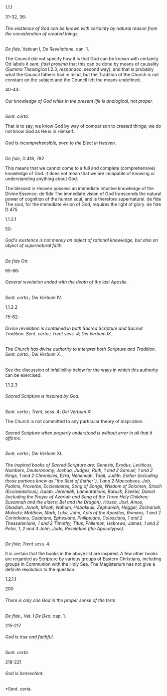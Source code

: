 1.1.1

31-32, 36:
###### The existence of God can be known with certainty by natural reason from the consideration of created things.

*De fide*, Vatican I, *De Revelatione*, can. 1.
<!---##### The existence of God can be proved by means of causality. (Sent. fidei proxima.)--->

The Council did not specify how it is that God can be known with certainty. Ott labels it *sent. fidei proxima* that this can be done by means of causality (*Summa Theologica* I.2.3, *respondeo*, second way), and that is probably what the Council fathers had in mind, but the Tradition of the Church is not constant on the subject and the Council left the means undefined.

40-43:
###### Our knowledge of God while in the present life is analogical, not proper.
*Sent. certa.*

That is to say, we know God by way of comparison to created things; we do not know God as He is in Himself.

###### God is incomprehensible, even to the Elect in Heaven.
*De fide*, D 418, 782

This means that we cannot come to a full and complete (comprehensive) knowledge of God. It does not mean that we are incapable of knowing or understanding anything about God.

The blessed in Heaven possess an immediate intuitive knowledge of the Divine Essence. de fide
The immediate vision of God transcends the natural power of cognition of the human soul, and is therefore supernatural. de fide
The soul, for the immediate vision of God, requires the light of glory. de fide D 475

1.1.2.1

50:
###### God's existence is not merely an object of rational knowledge, but also an object of supernatural faith.
*De fide* Ott

65-66:
###### General revelation ended with the death of the last Apostle.
*Sent. certa.*; *Dei Verbum* IV.

1.1.2.2

75-82:
###### Divine revelation is contained in both Sacred Scripture and Sacred Tradition. *Sent. certa.*; *Trent* sess. 4; *Dei Verbum* IX.

###### The Church has divine authority to interpret both Scripture and Tradition. *Sent. certa.*; *Dei Verbum* X.

See the discussion of infallibility below for the ways in which this authority can be exercised.

1.1.2.3

###### Sacred Scripture is inspired by God.
*Sent. certa.*; *Trent*, sess. 4; *Dei Verbum* XI.

The Church is not committed to any particular theory of inspiration.

###### Sacred Scripture when properly understood is without error in all that it affirms.
*Sent. certa.*; *Dei Verbum* XI.

###### The inspired books of Sacred Scripture are: Genesis, Exodus, Leviticus, Numbers, Deuteronomy, Joshua, Judges, Ruth, 1 and 2 Samuel, 1 and 2 Kings, 1 and 2 Chronicles, Ezra, Nehemiah, Tobit, Judith, Esther (including those portions know as "the Rest of Esther"), 1 and 2 Maccabees, Job, Psalms, Proverbs, Ecclesiastes, Song of Songs, Wisdom of Solomon, Sirach (Ecclesiasticus), Isaiah, Jeremiah, Lamentations, Baruch, Ezekiel, Daniel (including the Prayer of Azariah and Song of the Three Holy Children; Susannah and the elders; Bel and the Dragon), Hosea, Joel, Amos, Obadiah, Jonah, Micah, Nahum, Habakkuk, Zephaniah, Haggai, Zachariah, Malachi; Matthew, Mark, Luke, John, Acts of the Apostles, Romans, 1 and 2 Corinthians, Galatians, Ephesians, Philippians, Colossians, 1 and 2 Thessalonians, 1 and 2 Timothy, Titus, Philemon, Hebrews, James, 1 and 2 Peter, 1, 2 and 3 John, Jude,  Revelation (the Apocalypse).
*De fide*; *Trent* sess. 4.

It is certain that the books in the above list are inspired. A few other books are regarded as Scripture by various groups of Eastern Christians, including groups in Communion with the Holy See. The Magisterium has not give a definite resolution to the question.

1.2.1.1

200
###### There is only one God in the proper sense of the term.
*De fide*., Vat. I *De Deo*, cap. 1.

215-217
###### God is true and faithful.
*Sent. certa.*

218-221
###### God is benevolent.
*Sent. certa.

